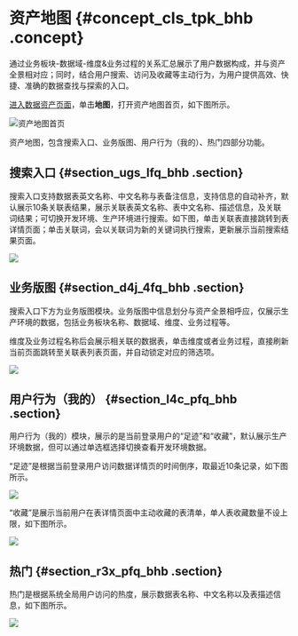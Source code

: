 # 资产地图 {#concept_cls_tpk_bhb .concept}

通过业务板块-数据域-维度&业务过程的关系汇总展示了用户数据构成，并与资产全景相对应；同时，结合用户搜索、访问及收藏等主动行为，为用户提供高效、快捷、准确的数据查找与探索的入口。

[进入数据资产页面](intl.zh-CN/用户指南/数据资产/数据资产概览.md#section_h3b_2wk_bhb)，单击**地图**，打开资产地图首页，如下图所示。

![](images/40684_zh-CN.png "资产地图首页")

资产地图，包含搜索入口、业务版图、用户行为（我的）、热门四部分功能。

## 搜索入口 {#section_ugs_lfq_bhb .section}

搜索入口支持数据表英文名称、中文名称与表备注信息，支持信息的自动补齐，默认展示10条关联表结果，展示关联表英文名称、表中文名称、描述信息，及关联词结果；可切换开发环境、生产环境进行搜索。如下图，单击关联表直接跳转到表详情页面；单击关联词，会以关联词为新的关键词执行搜索，更新展示当前搜索结果页面。

![](http://static-aliyun-doc.oss-cn-hangzhou.aliyuncs.com/assets/img/136675/156134692940688_zh-CN.png)

## 业务版图 {#section_d4j_4fq_bhb .section}

搜索入口下方为业务版图模块。业务版图中信息划分与资产全景相呼应，仅展示生产环境的数据，包括业务板块名称、数据域、维度、业务过程等。

维度及业务过程名称后会展示相关联的数据表，单击维度或者业务过程，直接刷新当前页面跳转至关联表列表页面，并自动锁定对应的筛选项。

![](http://static-aliyun-doc.oss-cn-hangzhou.aliyuncs.com/assets/img/136675/156134692940689_zh-CN.png)

## 用户行为（我的） {#section_l4c_pfq_bhb .section}

用户行为（我的）模块，展示的是当前登录用户的“足迹”和“收藏”，默认展示生产环境数据，但可以通过单选框选择切换查看开发环境数据。

“足迹”是根据当前登录用户访问数据详情页的时间倒序，取最近10条记录，如下图所示。

![](http://static-aliyun-doc.oss-cn-hangzhou.aliyuncs.com/assets/img/136675/156134693040691_zh-CN.png)

“收藏”是展示当前用户在表详情页面中主动收藏的表清单，单人表收藏数量不设上限，如下图所示。

![](http://static-aliyun-doc.oss-cn-hangzhou.aliyuncs.com/assets/img/136675/156134693040692_zh-CN.png)

## 热门 {#section_r3x_pfq_bhb .section}

热门是根据系统全局用户访问的热度，展示数据表名称、中文名称以及表描述信息，如下图所示。

![](http://static-aliyun-doc.oss-cn-hangzhou.aliyuncs.com/assets/img/136675/156134693040693_zh-CN.png)

